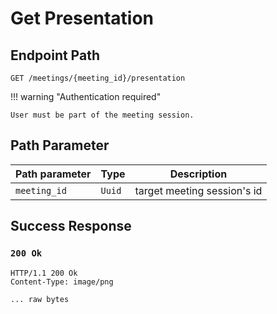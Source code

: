 # Get Presentation

## Endpoint Path

`GET /meetings/{meeting_id}/presentation`

!!! warning "Authentication required"

	User must be part of the meeting session.

## Path Parameter

| Path parameter | Type   | Description                 |
|----------------|--------|-----------------------------|
| `meeting_id`   | `Uuid` | target meeting session's id |

## Success Response

### `200 Ok`

```http
HTTP/1.1 200 Ok
Content-Type: image/png

... raw bytes
```
